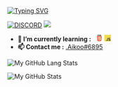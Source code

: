 [![Typing SVG](https://readme-typing-svg.herokuapp.com?color=%23C5B9FF&lines=Hi%2C+I'm+Aiko+%F0%9F%91%8B;I+am+discord+bot+developer+%F0%9F%9A%80)](https://git.io/typing-svg)

[![DISCORD](https://img.shields.io/static/v1?logo=discord&label=&message=Discord&color=36393f&style=flat-square)](https://discord.gg/yQD2HMQgKh)
![](https://komarev.com/ghpvc/?username=aiko2004&color=e1bdff)

- **🌱 I’m currently learning :** &nbsp;
<code><img height="15" src="https://raw.githubusercontent.com/github/explore/80688e429a7d4ef2fca1e82350fe8e3517d3494d/topics/html/html.png"></code>
 <code><img height="15" src="https://raw.githubusercontent.com/github/explore/80688e429a7d4ef2fca1e82350fe8e3517d3494d/topics/javascript/javascript.png"></code>
- **📫 Contact me :** [.Aikoo#6895](https://discord.gg/yQD2HMQgKh)

![My GitHub Lang Stats](https://github-readme-stats.vercel.app/api/top-langs/?username=vuhuy09&theme=tokyonight&layout=compact)

![My GitHub Stats](https://github-readme-stats.vercel.app/api?username=vuhuy09&count_private=true&show_icons=true&theme=tokyonight)
